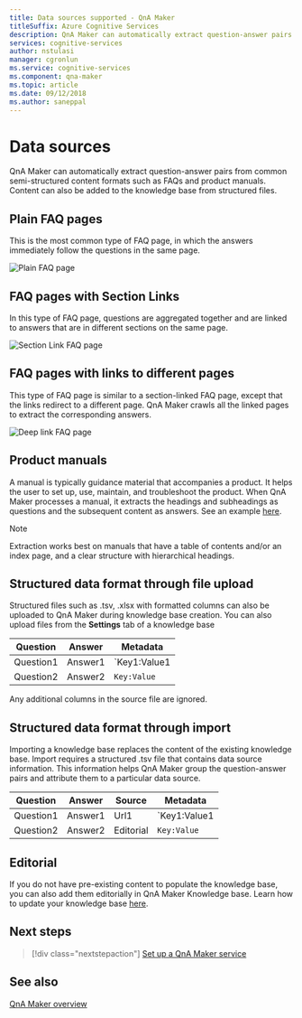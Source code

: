 ```yaml
---
title: Data sources supported - QnA Maker
titleSuffix: Azure Cognitive Services
description: QnA Maker can automatically extract question-answer pairs from common semi-structured content formats such as FAQs and product manuals. Content can also be added to the knowledge base from structured files.
services: cognitive-services
author: nstulasi
manager: cgronlun
ms.service: cognitive-services
ms.component: qna-maker
ms.topic: article
ms.date: 09/12/2018
ms.author: saneppal
---
```


# Data sources 
QnA Maker can automatically extract question-answer pairs from common semi-structured content formats such as FAQs and product manuals. Content can also be added to the knowledge base from structured files.

## Plain FAQ pages
This is the most common type of FAQ page, in which the answers immediately follow the questions in the same page. 

![Plain FAQ page](../media/qnamaker-concepts-datasources/plain-faq.png) 

 

## FAQ pages with Section Links 
In this type of FAQ page, questions are aggregated together and are linked to answers that are in different sections on the same page.

 ![Section Link FAQ page](../media/qnamaker-concepts-datasources/sectionlink-faq.png) 


## FAQ pages with links to different pages 
This type of FAQ page is similar to a section-linked FAQ page, except that the links redirect to a different page. QnA Maker crawls all the linked pages to extract the corresponding answers.

 ![Deep link FAQ page](../media/qnamaker-concepts-datasources/deeplink-faq.png) 


## Product manuals

A manual is typically guidance material that accompanies a product. It helps the user to set up, use, maintain, and troubleshoot the product. When QnA Maker processes a manual, it extracts the headings and subheadings as questions and the subsequent content as answers. See an example [here](http://download.microsoft.com/download/2/9/B/29B20383-302C-4517-A006-B0186F04BE28/surface-pro-4-user-guide-EN.pdf).

> [!NOTE]
> Extraction works best on manuals that have a table of contents and/or an index page, and a clear structure with hierarchical headings.


## Structured data format through file upload

Structured files such as .tsv, .xlsx with formatted columns can also be uploaded to QnA Maker during knowledge base creation. You can also upload files from the **Settings** tab of a knowledge base

| Question  | Answer  | Metadata                |
|-----------|---------|-------------------------|
| Question1 | Answer1 | `Key1:Value1|Key2:Value2` |
| Question2 | Answer2 |      `Key:Value`           |
Any additional columns in the source file are ignored.

## Structured data format through import
Importing a knowledge base replaces the content of the existing knowledge base. Import requires a structured .tsv file that contains data source information. This information helps QnA Maker group the question-answer pairs and attribute them to a particular data source.

| Question  | Answer  | Source| Metadata                |
|-----------|---------|----|---------------------|
| Question1 | Answer1 | Url1|`Key1:Value1|Key2:Value2` |
| Question2 | Answer2 | Editorial|    `Key:Value`       |

## Editorial
If you do not have pre-existing content to populate the knowledge base, you can also add them editorially in QnA Maker Knowledge base. Learn how to update your knowledge base [here](../How-To/edit-knowledge-base.md).

## Next steps

> [!div class="nextstepaction"]
> [Set up a QnA Maker service](../How-To/set-up-qnamaker-service-azure.md)

## See also 

[QnA Maker overview](../Overview/overview.md)
